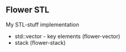 ## Flower STL

My STL-stuff implementation

- std::vector - key elements (flower-vector)
- stack (flower-stack) 

